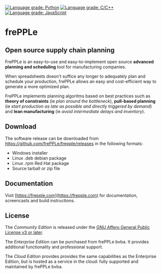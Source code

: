 [![Language grade: Python](https://img.shields.io/lgtm/grade/python/g/frePPLe/frepple.svg?logo=lgtm&logoWidth=18)](https://lgtm.com/projects/g/frePPLe/frepple/context:python) 
[![Language grade: C/C++](https://img.shields.io/lgtm/grade/cpp/g/frePPLe/frepple.svg?logo=lgtm&logoWidth=18)](https://lgtm.com/projects/g/frePPLe/frepple/context:cpp) 
[![Language grade: JavaScript](https://img.shields.io/lgtm/grade/javascript/g/frePPLe/frepple.svg?logo=lgtm&logoWidth=18)](https://lgtm.com/projects/g/frePPLe/frepple/context:javascript)

# frePPLe

## Open source supply chain planning

FrePPLe is an easy-to-use and easy-to-implement open source **advanced planning and scheduling** tool for manufacturing companies.

When spreadsheets doesn't suffice any longer to adequately plan and schedule your production, frePPLe allows an easy and cost-efficient way to generate a more optimized plan.

FrePPLe implements planning algoritms based on best practices such as **theory of constraints** (ie *plan around the bottleneck*), **pull-based planning** (ie *start production as late as possible and directly triggered by demand*) and **lean manufacturing** (ie *avoid intermediate delays and inventory*).

## Download

The software release can be downloaded from https://github.com/frePPLe/frepple/releases
in the following formats:

* Windows installer
* Linux .deb debian package
* Linux .rpm Red Hat package
* Source tarball or zip file

## Documentation

Visit [https://frepple.com](https://frepple.com) for documentation, screencasts and build instructions.

## License

The *Community Edition* is released under the [GNU Affero General
Public License v3 or later](http://www.gnu.org/licenses/).

The *Enterprise Edition* can be purchased from frePPLe bvba. It provides additional functionality
and professional support.

The *Cloud Edition* provides provides the same capabilities as the Enterprise Edition, but is 
hosted as a service in the cloud: fully supported and maintained by frePPLe bvba.
